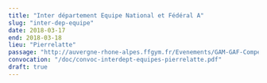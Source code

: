 ```yaml
---
title: "Inter département Equipe National et Fédéral A"
slug: "inter-dep-equipe"
date: 2018-03-17
end: 2018-03-18
lieu: "Pierrelatte"
passage: "http://auvergne-rhone-alpes.ffgym.fr/Evenements/GAM-GAF-Competition-Inter-dep-CENTRE-Equipes-Perf-Nat-Reg-Fed-A"
convocation: "/doc/convoc-interdept-equipes-pierrelatte.pdf"
draft: true
---
```

